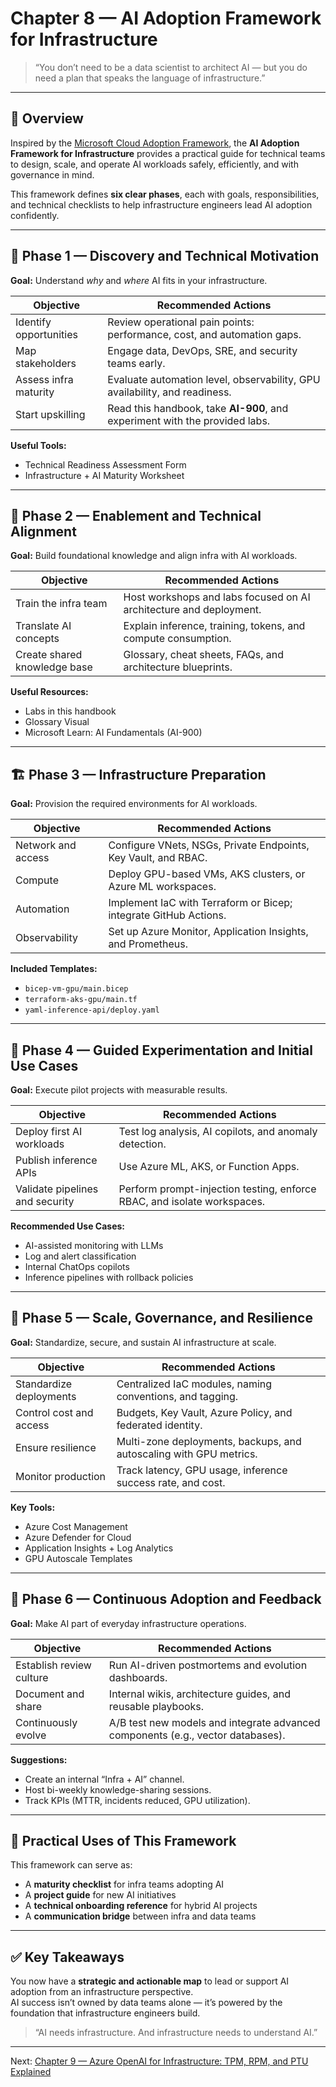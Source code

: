 # Chapter 8 — AI Adoption Framework for Infrastructure

> “You don’t need to be a data scientist to architect AI — but you do need a plan that speaks the language of infrastructure.”

---

## 🧭 Overview

Inspired by the [Microsoft Cloud Adoption Framework](https://learn.microsoft.com/en-us/azure/cloud-adoption-framework/), the **AI Adoption Framework for Infrastructure** provides a practical guide for technical teams to design, scale, and operate AI workloads safely, efficiently, and with governance in mind.

This framework defines **six clear phases**, each with goals, responsibilities, and technical checklists to help infrastructure engineers lead AI adoption confidently.

---

## 🚀 Phase 1 — Discovery and Technical Motivation

**Goal:** Understand *why* and *where* AI fits in your infrastructure.

| Objective | Recommended Actions |
|------------|----------------------|
| Identify opportunities | Review operational pain points: performance, cost, and automation gaps. |
| Map stakeholders | Engage data, DevOps, SRE, and security teams early. |
| Assess infra maturity | Evaluate automation level, observability, GPU availability, and readiness. |
| Start upskilling | Read this handbook, take **AI-900**, and experiment with the provided labs. |

**Useful Tools:**  
- Technical Readiness Assessment Form  
- Infrastructure + AI Maturity Worksheet  

---

## 🧠 Phase 2 — Enablement and Technical Alignment

**Goal:** Build foundational knowledge and align infra with AI workloads.

| Objective | Recommended Actions |
|------------|----------------------|
| Train the infra team | Host workshops and labs focused on AI architecture and deployment. |
| Translate AI concepts | Explain inference, training, tokens, and compute consumption. |
| Create shared knowledge base | Glossary, cheat sheets, FAQs, and architecture blueprints. |

**Useful Resources:**  
- Labs in this handbook  
- Glossary Visual  
- Microsoft Learn: AI Fundamentals (AI-900)  

---

## 🏗️ Phase 3 — Infrastructure Preparation

**Goal:** Provision the required environments for AI workloads.

| Objective | Recommended Actions |
|------------|----------------------|
| Network and access | Configure VNets, NSGs, Private Endpoints, Key Vault, and RBAC. |
| Compute | Deploy GPU-based VMs, AKS clusters, or Azure ML workspaces. |
| Automation | Implement IaC with Terraform or Bicep; integrate GitHub Actions. |
| Observability | Set up Azure Monitor, Application Insights, and Prometheus. |

**Included Templates:**  
- `bicep-vm-gpu/main.bicep`  
- `terraform-aks-gpu/main.tf`  
- `yaml-inference-api/deploy.yaml`  

---

## 🔬 Phase 4 — Guided Experimentation and Initial Use Cases

**Goal:** Execute pilot projects with measurable results.

| Objective | Recommended Actions |
|------------|----------------------|
| Deploy first AI workloads | Test log analysis, AI copilots, and anomaly detection. |
| Publish inference APIs | Use Azure ML, AKS, or Function Apps. |
| Validate pipelines and security | Perform prompt-injection testing, enforce RBAC, and isolate workspaces. |

**Recommended Use Cases:**  
- AI-assisted monitoring with LLMs  
- Log and alert classification  
- Internal ChatOps copilots  
- Inference pipelines with rollback policies  

---

## 🏢 Phase 5 — Scale, Governance, and Resilience

**Goal:** Standardize, secure, and sustain AI infrastructure at scale.

| Objective | Recommended Actions |
|------------|----------------------|
| Standardize deployments | Centralized IaC modules, naming conventions, and tagging. |
| Control cost and access | Budgets, Key Vault, Azure Policy, and federated identity. |
| Ensure resilience | Multi-zone deployments, backups, and autoscaling with GPU metrics. |
| Monitor production | Track latency, GPU usage, inference success rate, and cost. |

**Key Tools:**  
- Azure Cost Management  
- Azure Defender for Cloud  
- Application Insights + Log Analytics  
- GPU Autoscale Templates  

---

## 🔁 Phase 6 — Continuous Adoption and Feedback

**Goal:** Make AI part of everyday infrastructure operations.

| Objective | Recommended Actions |
|------------|----------------------|
| Establish review culture | Run AI-driven postmortems and evolution dashboards. |
| Document and share | Internal wikis, architecture guides, and reusable playbooks. |
| Continuously evolve | A/B test new models and integrate advanced components (e.g., vector databases). |

**Suggestions:**  
- Create an internal “Infra + AI” channel.  
- Host bi-weekly knowledge-sharing sessions.  
- Track KPIs (MTTR, incidents reduced, GPU utilization).  

---

## 🧩 Practical Uses of This Framework

This framework can serve as:
- A **maturity checklist** for infra teams adopting AI  
- A **project guide** for new AI initiatives  
- A **technical onboarding reference** for hybrid AI projects  
- A **communication bridge** between infra and data teams  

---

## ✅ Key Takeaways

You now have a **strategic and actionable map** to lead or support AI adoption from an infrastructure perspective.  
AI success isn’t owned by data teams alone — it’s powered by the foundation that infrastructure engineers build.

> “AI needs infrastructure. And infrastructure needs to understand AI.”

---

Next: [Chapter 9 — Azure OpenAI for Infrastructure: TPM, RPM, and PTU Explained](09-openai-tpm-ptu.md)

